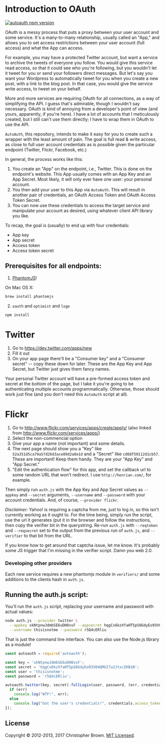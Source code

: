 # Introduction to OAuth

[![autoauth npm version](https://badge.fury.io/js/autoauth.svg)](https://www.npmjs.com/package/autoauth)

OAuth is a messy process that puts a proxy between your user account and some service.
It's a many-to-many relationship, usually called an "App," and allows you to set access restrictions between your user account (full access) and what the App can access.

For example, you may have a protected Twitter account, but want a service to archive the tweets of everyone you follow. You would give this service read access, so that it could see who you're following, but you wouldn't let it tweet for you or send your followers direct messages. But let's say you want your Wordpress to automatically tweet for you when you create a new post, with a link to the blog post. In that case, you would give the service write access, to tweet on your behalf.

More and more services are requiring OAuth for all connections, as a way of simplifying the API.
I guess that's admirable, though I wouldn't say necessary.
OAuth is kind of annoying from a developer's point of view (and yours, apparently, if you're here).
I have a lot of accounts that I meticulously created, but I still can't use them directly; I have to wrap them in OAuth to use the API.

`AutoAuth`, this repository, intends to make it easy for you to create such a wrapper with the least amount of pain.
The goal is full read & write access, as close to full user account credentials as is possible given the particular endpoint (Twitter, Flickr, Facebook, etc.)

In general, the process works like this:

1. You create an "App" on the endpoint, i.e., Twitter. This is done on the endpoint's website. This App usually comes with an App Key and an App Secret. Most likely, it will only ever have one user: your personal account.
2. You then add your user to this App via `AutoAuth`. This will result in another pair of credentials, an OAuth Access Token and OAuth Access Token Secret.
3. You can now use these credentials to access the target service and manipulate your account as desired, using whatever client API library you like.

To recap, the goal is (usually) to end up with four credentials:

* App key
* App secret
* Access token
* Access token secret


## Prerequisites for all endpoints:

1. [PhantomJS](https://github.com/ariya/phantomjs/)!

On Mac OS X:

````bash
brew install phantomjs
````

2. `oauth` and `optimist` and `loge`

````bash
npm install
````


# Twitter

1. Go to https://dev.twitter.com/apps/new
2. Fill it out
3. On your app page there'll be a "Consumer key" and a "Consumer secret" -- copy these down for later. These are the App Key and App Secret, but Twitter just gives them fancy names.

Your personal Twitter account will have a pre-formed access token and secret at the bottom of the page, but I take it you're going to be authenticating multiple accounts programmatically. Otherwise, those should work just fine (and you don't need this `AutoAuth` script at all).


# Flickr

1. Go to http://www.flickr.com/services/apps/create/apply/ (also linked from http://www.flickr.com/services/apps/)
2. Select the non-commericial option
3. Give your app a name (not important) and some details.
4. The next page should show you a "Key" like `52a351d5ca79a57d26d3ace89d2a8e1d` and a "Secret" like `cd68f50112d1cb57`. These are important! Keep them handy. They are your "App Key" and "App Secret."
5. "Edit the authentication flow" for this app, and set the callback url to some random URL that won't redirect. I use `http://henrian.com/`, for example.

Then simply run `auth.js` with the App Key and App Secret values as `--appkey` and `--secret` arguments, `--username` and `--password` with your account credentials. And, of course, `--provider flickr`.

*Disclaimer:* Yahoo! is requiring a captcha from me, just to log in, so this isn't currently working as it ought to.
For the time being, simply run the script, use the url it generates (put it in the browser and follow the instructions, then copy the verifier bit in the querystring. Re-run `auth.js` with `--reqtoken` and `--reqsecret` set to the output from the previous run of `auth.js`, and `--verifier` to that bit from the URL.

If you know how to get around that captcha issue, let me know. It's probably some JS trigger that I'm missing in the verifier script. Damn you web 2.0.


### Developing other providers

Each new service requires a new phantomjs module in `verifiers/` and some
additions to the clients hash in `auth.js`.


## Running the auth.js script:

You'll run the `auth.js` script, replacing your username and password with actual values:

```bash
node auth.js --provider twitter \
  --appkey xkNtpnwJdmbSE6uDH0vsF --appsecret hqgCs6kzXfaHT5pS8GdyEo93V04QMUI7u2JtxcZKB1N \
  --username thisisnotme --password r5Q4cERliu
```

That is just the command line interface. You can also use the Node.js library as a module!

```javascript
const autoauth = require('autoauth');

const key = 'xkNtpnwJdmbSE6uDH0vsF';
const secret = 'hqgCs6kzXfaHT5pS8GdyEo93V04QMUI7u2JtxcZKB1N';
const user = 'thisisnotme';
const password = 'r5Q4cERliu';

autoauth.twitter(key, secret).fullLogin(user, password, (err, credentials) => {
  if (err)
    console.log("WTF!", err);
  else
    console.log("Got the user's credentials!", credentials.access_token, credentials.access_token_secret);
});
```

## License

Copyright © 2012-2013, 2017 Christopher Brown.
[MIT Licensed](https://chbrown.github.io/licenses/MIT/#2012-2013,2017).
